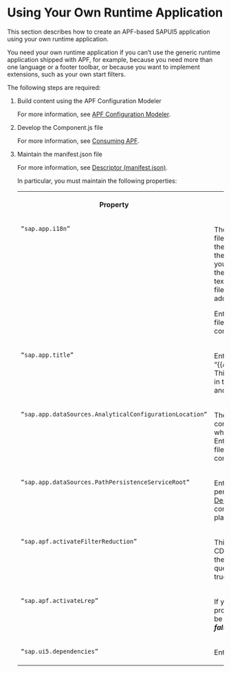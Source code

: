 <!-- loio0d6ead17f48b4ccab3ff53e7e8bcc173 -->

# Using Your Own Runtime Application

This section describes how to create an APF-based SAPUI5 application using your own runtime application.

You need your own runtime application if you can’t use the generic runtime application shipped with APF, for example, because you need more than one language or a footer toolbar, or because you want to implement extensions, such as your own start filters.

The following steps are required:

1.  Build content using the APF Configuration Modeler

    For more information, see [APF Configuration Modeler](apf-configuration-modeler-b57224b.md).

2.  Develop the Component.js file

    For more information, see [Consuming APF](consuming-apf-0109e67.md).

3.  Maintain the manifest.json file

    For more information, see [Descriptor \(manifest.json\)](descriptor-manifest-json-74038a5.md).

    In particular, you must maintain the following properties:


    <table>
    <tr>
    <th valign="top">

    Property


    
    </th>
    <th valign="top">

    Description


    
    </th>
    </tr>
    <tr>
    <td valign="top">

     `“sap.app.i18n”` 


    
    </td>
    <td valign="top">

    The location of the text resource files. A text resource file contains the texts that the text keys used in the configuration refer to. When you export a configuration using the APF Configuration Modeler, a text file is also exported. More text files containing translations can be added in the same location.

    Enter the path of the text resource files relative to the web root of the component.


    
    </td>
    </tr>
    <tr>
    <td valign="top">

     `“sap.app.title”` 


    
    </td>
    <td valign="top">

    Enter “\{\{`AnalyticalConfigurationName`\}\}”. This refers to the text key included in the exported text properties file and defines the app name.


    
    </td>
    </tr>
    <tr>
    <td valign="top">

     `“sap.app.dataSources.AnalyticalConfigurationLocation“` 


    
    </td>
    <td valign="top">

    The location of the analytical configuration file, which is created when you export a configuration. Enter the path of the configuration file relative to the web root of the component.


    
    </td>
    </tr>
    <tr>
    <td valign="top">

     `“sap.app.dataSources.PathPersistenceServiceRoot“` 


    
    </td>
    <td valign="top">

    Enter the service root for the path persistence service. See [Descriptor \(manifest.json\)](descriptor-manifest-json-74038a5.md) for the correct values depending on the platform you use.


    
    </td>
    </tr>
    <tr>
    <td valign="top">

     `“sap.apf.activateFilterReduction”` 


    
    </td>
    <td valign="top">

    This property is relevant if you use CDS views that are executed on the Analytic Engine or BW OData queries. If this is the case, set it to true. If not, set it to false.


    
    </td>
    </tr>
    <tr>
    <td valign="top">

     `“sap.apf.activateLrep”` 


    
    </td>
    <td valign="top">

    If you use SAP S/4HANA, this property is mandatory and must be set to ***true***. Otherwise set it to ***false***.


    
    </td>
    </tr>
    <tr>
    <td valign="top">

     `“sap.ui5.dependencies”` 


    
    </td>
    <td valign="top">

    Enter your current SAPUI5 version.


    
    </td>
    </tr>
    </table>
    

